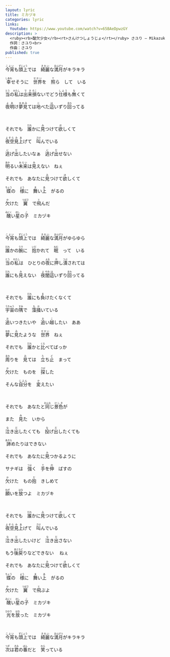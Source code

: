 ```yaml
---
layout: lyric
title: ミカヅキ
categories: lyric
links: 
  Youtube: https://www.youtube.com/watch?v=65BAeDpwzGY
description: >
  <ruby><rb>酸欠少女</rb><rt>さんけつしょうじょ</rt></ruby> さユり ― Mikazuki<br>
  作詞：さユり<br>
  作曲：さユり
published: true
---
```


<ruby><rb>今宵</rb><rt>こよい</rt></ruby>も<ruby><rb>頭上</rb><rt>ずじょう</rt></ruby>では　<ruby><rb>綺麗</rb><rt>きれい</rt></ruby>な<ruby><rb>満月</rb><rt>まんげつ</rt></ruby>がキラキラ

<ruby><rb>幸</rb><rt>しあわ</rt></ruby>せそうに　<ruby><rb>世界</rb><rt>せかい</rt></ruby>を　<ruby><rb>照</rb><rt>て</rt></ruby>ら　して　いる

<ruby><rb>当</rb><rt>とう</rt></ruby>の<ruby><rb>私</rb><rt>わたし</rt></ruby>は<ruby><rb>出来</rb><rt>でき</rt><rb>損</rb><rt>そこ</rt></ruby>ないでどう<ruby><rb>仕様</rb><rt>しよう</rt></ruby>も<ruby><rb>無</rb><rt>な</rt></ruby>くて

<ruby><rb>夜明</rb><rt>よあ</rt></ruby>け<ruby><rb>夢見</rb><rt>ゆめみ</rt></ruby>ては<ruby><rb>地</rb><rt>じ</rt></ruby>べた<ruby><rb>這</rb><rt>は</rt></ruby>いずり<ruby><rb>回</rb><rt>まわ</rt></ruby>ってる

<br>

それでも　<ruby><rb>誰</rb><rt>だれ</rt></ruby>かに<ruby><rb>見</rb><rt>み</rt></ruby>つけて<ruby><rb>欲</rb><rt>ほ</rt></ruby>しくて

<ruby><rb>夜空</rb><rt>よぞら</rt></ruby><ruby><rb>見上</rb><rt>みあ</rt></ruby>げて　<ruby><rb>叫</rb><rt>さけ</rt></ruby>んでいる

<ruby><rb>逃</rb><rt>に</rt></ruby>げ<ruby><rb>出</rb><rt>だ</rt></ruby>したいなぁ　<ruby><rb>逃</rb><rt>に</rt></ruby>げ<ruby><rb>出</rb><rt>だ</rt></ruby>せない

<ruby><rb>明</rb><rt>あか</rt></ruby>るい<ruby><rb>未来</rb><rt>みらい</rt></ruby>は<ruby><rb>見</rb><rt>み</rt></ruby>えない　ねぇ

それでも　あなたに<ruby><rb>見</rb><rt>み</rt></ruby>つけて<ruby><rb>欲</rb><rt>ほ</rt></ruby>しくて

<ruby><rb>蝶</rb><rt>ちょう</rt></ruby>の　<ruby><rb>様</rb><rt>よう</rt></ruby>に　<ruby><rb>舞</rb><rt>ま</rt></ruby>い<ruby><rb>上</rb><rt>あ</rt></ruby>　がるの

<ruby><rb>欠</rb><rt>か</rt></ruby>けた　<ruby><rb>翼</rb><rt>つばさ</rt></ruby>　で<ruby><rb>飛</rb><rt>と</rt></ruby>んだ

<ruby><rb>醜</rb><rt>みにく</rt></ruby>い<ruby><rb>星</rb><rt>ほし</rt></ruby>の<ruby><rb>子</rb><rt>こ</rt></ruby>　ミカヅキ

<br>

<ruby><rb>今宵</rb><rt>こよい</rt></ruby>も<ruby><rb>頭上</rb><rt>ずじょう</rt></ruby>では　<ruby><rb>綺麗</rb><rt>きれい</rt></ruby>な<ruby><rb>満月</rb><rt>まんげつ</rt></ruby>がゆらゆら

<ruby><rb>誰</rb><rt>だれ</rt></ruby>かの<ruby><rb>腕</rb><rt>うで</rt></ruby>に　<ruby><rb>抱</rb><rt>いだ</rt></ruby>かれて　<ruby><rb>眠</rb><rt>ねむ</rt></ruby>　って　いる

<ruby><rb>当</rb><rt>とう</rt></ruby>の<ruby><rb>私</rb><rt>わたし</rt></ruby>は　ひとりの<ruby><rb>夜</rb><rt>よる</rt></ruby>に<ruby><rb>押</rb><rt>お</rt></ruby>し<ruby><rb>潰</rb><rt>つぶ</rt></ruby>されては

<ruby><rb>誰</rb><rt>だれ</rt></ruby>にも<ruby><rb>見</rb><rt>み</rt></ruby>えない　<ruby><rb>夜</rb><rt>よ</rt></ruby><ruby><rb>闇</rb><rt>やみ</rt></ruby><ruby><rb>這</rb><rt>は</rt></ruby>いずり<ruby><rb>回</rb><rt>まわ</rt></ruby>ってる

<br>

それでも　<ruby><rb>誰</rb><rt>だれ</rt></ruby>にも<ruby><rb>負</rb><rt>ま</rt></ruby>けたくなくて

<ruby><rb>宇宙</rb><rt>うちゅう</rt></ruby>の<ruby><rb>隅</rb><rt>すみ</rt></ruby>で　<ruby><rb>藻</rb><rt>も</rt></ruby><ruby><rb>掻</rb><rt>か</rt></ruby>いている

<ruby><rb>追</rb><rt>お</rt></ruby>いつきたいや　<ruby><rb>追</rb><rt>お</rt></ruby>い<ruby><rb>越</rb><rt>こ</rt></ruby>したい　ああ

<ruby><rb>夢</rb><rt>ゆめ</rt></ruby>に<ruby><rb>見</rb><rt>み</rt></ruby>たような　<ruby><rb>世界</rb><rt>せかい</rt></ruby>　ねぇ

それでも　<ruby><rb>誰</rb><rt>だれ</rt></ruby>かと<ruby><rb>比</rb><rt>くら</rt></ruby>べてばっか

<ruby><rb>周</rb><rt>まわ</rt></ruby>りを　<ruby><rb>見</rb><rt>み</rt></ruby>ては　<ruby><rb>立</rb><rt>た</rt></ruby>ち<ruby><rb>止</rb><rt>ど</rt></ruby>　まって

<ruby><rb>欠</rb><rt>か</rt></ruby>けた　ものを　<ruby><rb>探</rb><rt>さが</rt></ruby>した

そんな<ruby><rb>自分</rb><rt>じぶん</rt></ruby>を　<ruby><rb>変</rb><rt>か</rt></ruby>えたい

<br>

それでも　あなたと<ruby><rb>同</rb><rt>おんな</rt>じ</ruby><ruby><rb>景色</rb><rt>けしき</rt></ruby>が

また　<ruby><rb>見</rb><rt>み</rt></ruby>た　いから

<ruby><rb>泣</rb><rt>な</rt></ruby>き<ruby><rb>出</rb><rt>だ</rt></ruby>したくても　<ruby><rb>投</rb><rt>な</rt></ruby>げ<ruby><rb>出</rb><rt>だ</rt></ruby>したくても

<ruby><rb>諦</rb><rt>あきら</rt></ruby>めたりはできない

それでも　あなたに<ruby><rb>見</rb><rt>み</rt></ruby>つかるように

サナギは　<ruby><rb>強</rb><rt>つよ</rt></ruby>く　<ruby><rb>手</rb><rt>て</rt></ruby>を<ruby><rb>伸</rb><rt>の</rt></ruby>　ばすの

<ruby><rb>欠</rb><rt>か</rt></ruby>けた　もの<ruby><rb>抱</rb><rt>だ</rt></ruby>　きしめて

<ruby><rb>願</rb><rt>ねが</rt></ruby>いを<ruby><rb>放</rb><rt>はな</rt></ruby>つよ　ミカヅキ

<br>

それでも　<ruby><rb>誰</rb><rt>だれ</rt></ruby>かに<ruby><rb>見</rb><rt>み</rt></ruby>つけて<ruby><rb>欲</rb><rt>ほ</rt></ruby>しくて

<ruby><rb>夜空</rb><rt>よぞら</rt></ruby><ruby><rb>見上</rb><rt>みあ</rt></ruby>げて　<ruby><rb>叫</rb><rt>さけ</rt></ruby>んでいる

<ruby><rb>泣</rb><rt>な</rt></ruby>き<ruby><rb>出</rb><rt>だ</rt></ruby>したいけど　<ruby><rb>泣</rb><rt>な</rt></ruby>き<ruby><rb>出</rb><rt>だ</rt></ruby>さない

もう<ruby><rb>後戻</rb><rt>あともど</rt></ruby>りなどできない 　ねぇ

それでも　あなたに<ruby><rb>見</rb><rt>み</rt></ruby>つけて<ruby><rb>欲</rb><rt>ほ</rt></ruby>しくて

<ruby><rb>蝶</rb><rt>ちょう</rt></ruby>の　<ruby><rb>様</rb><rt>よう</rt></ruby>に　<ruby><rb>舞</rb><rt>ま</rt></ruby>い<ruby><rb>上</rb><rt>あ</rt></ruby>　がるの

<ruby><rb>欠</rb><rt>か</rt></ruby>けた　<ruby><rb>翼</rb><rt>つばさ</rt></ruby>　で<ruby><rb>飛</rb><rt>と</rt></ruby>ぶよ

<ruby><rb>醜</rb><rt>みにく</rt></ruby>い<ruby><rb>星</rb><rt>ほし</rt></ruby>の<ruby><rb>子</rb><rt>こ</rt></ruby>　ミカヅキ

<ruby><rb>光</rb><rt>ひかり</rt></ruby>を<ruby><rb>放</rb><rt>はな</rt></ruby>った　ミカヅキ

<br>

<ruby><rb>今宵</rb><rt>こよい</rt></ruby>も<ruby><rb>頭上</rb><rt>ずじょう</rt></ruby>では　<ruby><rb>綺麗</rb><rt>きれい</rt></ruby>な<ruby><rb>満月</rb><rt>まんげつ</rt></ruby>がキラキラ

<ruby><rb>次</rb><rt>つぎ</rt></ruby>は<ruby><rb>君</rb><rt>きみ</rt></ruby>の<ruby><rb>番</rb><rt>ばん</rt></ruby>だと　<ruby><rb>笑</rb><rt>わら</rt></ruby>っている

